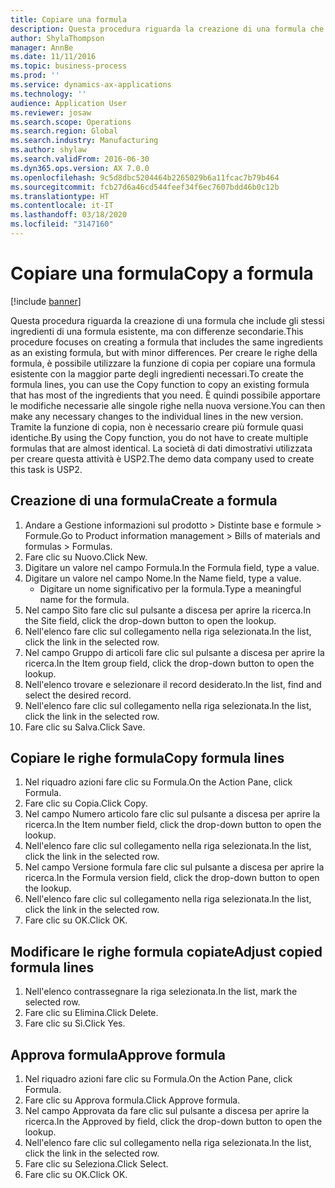 ```yaml
---
title: Copiare una formula
description: Questa procedura riguarda la creazione di una formula che include gli stessi ingredienti di una formula esistente, ma con differenze secondarie.
author: ShylaThompson
manager: AnnBe
ms.date: 11/11/2016
ms.topic: business-process
ms.prod: ''
ms.service: dynamics-ax-applications
ms.technology: ''
audience: Application User
ms.reviewer: josaw
ms.search.scope: Operations
ms.search.region: Global
ms.search.industry: Manufacturing
ms.author: shylaw
ms.search.validFrom: 2016-06-30
ms.dyn365.ops.version: AX 7.0.0
ms.openlocfilehash: 9c5d8dbc5204464b2265029b6a11fcac7b79b464
ms.sourcegitcommit: fcb27d6a46cd544feef34f6ec7607bdd46b0c12b
ms.translationtype: HT
ms.contentlocale: it-IT
ms.lasthandoff: 03/18/2020
ms.locfileid: "3147160"
---
```

# <a name="copy-a-formula"></a><span data-ttu-id="2fbf4-103">Copiare una formula</span><span class="sxs-lookup"><span data-stu-id="2fbf4-103">Copy a formula</span></span>

[!include [banner](../../includes/banner.md)]

<span data-ttu-id="2fbf4-104">Questa procedura riguarda la creazione di una formula che include gli stessi ingredienti di una formula esistente, ma con differenze secondarie.</span><span class="sxs-lookup"><span data-stu-id="2fbf4-104">This procedure focuses on creating a formula that includes the same ingredients as an existing formula, but with minor differences.</span></span> <span data-ttu-id="2fbf4-105">Per creare le righe della formula, è possibile utilizzare la funzione di copia per copiare una formula esistente con la maggior parte degli ingredienti necessari.</span><span class="sxs-lookup"><span data-stu-id="2fbf4-105">To create the formula lines, you can use the Copy function to copy an existing formula that has most of the ingredients that you need.</span></span> <span data-ttu-id="2fbf4-106">È quindi possibile apportare le modifiche necessarie alle singole righe nella nuova versione.</span><span class="sxs-lookup"><span data-stu-id="2fbf4-106">You can then make any necessary changes to the individual lines in the new version.</span></span> <span data-ttu-id="2fbf4-107">Tramite la funzione di copia, non è necessario creare più formule quasi identiche.</span><span class="sxs-lookup"><span data-stu-id="2fbf4-107">By using the Copy function, you do not have to create multiple formulas that are almost identical.</span></span> <span data-ttu-id="2fbf4-108">La società di dati dimostrativi utilizzata per creare questa attività è USP2.</span><span class="sxs-lookup"><span data-stu-id="2fbf4-108">The demo data company used to create this task is USP2.</span></span>


## <a name="create-a-formula"></a><span data-ttu-id="2fbf4-109">Creazione di una formula</span><span class="sxs-lookup"><span data-stu-id="2fbf4-109">Create a formula</span></span>
1. <span data-ttu-id="2fbf4-110">Andare a Gestione informazioni sul prodotto > Distinte base e formule > Formule.</span><span class="sxs-lookup"><span data-stu-id="2fbf4-110">Go to Product information management > Bills of materials and formulas > Formulas.</span></span>
2. <span data-ttu-id="2fbf4-111">Fare clic su Nuovo.</span><span class="sxs-lookup"><span data-stu-id="2fbf4-111">Click New.</span></span>
3. <span data-ttu-id="2fbf4-112">Digitare un valore nel campo Formula.</span><span class="sxs-lookup"><span data-stu-id="2fbf4-112">In the Formula field, type a value.</span></span>
4. <span data-ttu-id="2fbf4-113">Digitare un valore nel campo Nome.</span><span class="sxs-lookup"><span data-stu-id="2fbf4-113">In the Name field, type a value.</span></span>
    * <span data-ttu-id="2fbf4-114">Digitare un nome significativo per la formula.</span><span class="sxs-lookup"><span data-stu-id="2fbf4-114">Type a meaningful name for the formula.</span></span>  
5. <span data-ttu-id="2fbf4-115">Nel campo Sito fare clic sul pulsante a discesa per aprire la ricerca.</span><span class="sxs-lookup"><span data-stu-id="2fbf4-115">In the Site field, click the drop-down button to open the lookup.</span></span>
6. <span data-ttu-id="2fbf4-116">Nell'elenco fare clic sul collegamento nella riga selezionata.</span><span class="sxs-lookup"><span data-stu-id="2fbf4-116">In the list, click the link in the selected row.</span></span>
7. <span data-ttu-id="2fbf4-117">Nel campo Gruppo di articoli fare clic sul pulsante a discesa per aprire la ricerca.</span><span class="sxs-lookup"><span data-stu-id="2fbf4-117">In the Item group field, click the drop-down button to open the lookup.</span></span>
8. <span data-ttu-id="2fbf4-118">Nell'elenco trovare e selezionare il record desiderato.</span><span class="sxs-lookup"><span data-stu-id="2fbf4-118">In the list, find and select the desired record.</span></span>
9. <span data-ttu-id="2fbf4-119">Nell'elenco fare clic sul collegamento nella riga selezionata.</span><span class="sxs-lookup"><span data-stu-id="2fbf4-119">In the list, click the link in the selected row.</span></span>
10. <span data-ttu-id="2fbf4-120">Fare clic su Salva.</span><span class="sxs-lookup"><span data-stu-id="2fbf4-120">Click Save.</span></span>

## <a name="copy-formula-lines"></a><span data-ttu-id="2fbf4-121">Copiare le righe formula</span><span class="sxs-lookup"><span data-stu-id="2fbf4-121">Copy formula lines</span></span>
1. <span data-ttu-id="2fbf4-122">Nel riquadro azioni fare clic su Formula.</span><span class="sxs-lookup"><span data-stu-id="2fbf4-122">On the Action Pane, click Formula.</span></span>
2. <span data-ttu-id="2fbf4-123">Fare clic su Copia.</span><span class="sxs-lookup"><span data-stu-id="2fbf4-123">Click Copy.</span></span>
3. <span data-ttu-id="2fbf4-124">Nel campo Numero articolo fare clic sul pulsante a discesa per aprire la ricerca.</span><span class="sxs-lookup"><span data-stu-id="2fbf4-124">In the Item number field, click the drop-down button to open the lookup.</span></span>
4. <span data-ttu-id="2fbf4-125">Nell'elenco fare clic sul collegamento nella riga selezionata.</span><span class="sxs-lookup"><span data-stu-id="2fbf4-125">In the list, click the link in the selected row.</span></span>
5. <span data-ttu-id="2fbf4-126">Nel campo Versione formula fare clic sul pulsante a discesa per aprire la ricerca.</span><span class="sxs-lookup"><span data-stu-id="2fbf4-126">In the Formula version field, click the drop-down button to open the lookup.</span></span>
6. <span data-ttu-id="2fbf4-127">Nell'elenco fare clic sul collegamento nella riga selezionata.</span><span class="sxs-lookup"><span data-stu-id="2fbf4-127">In the list, click the link in the selected row.</span></span>
7. <span data-ttu-id="2fbf4-128">Fare clic su OK.</span><span class="sxs-lookup"><span data-stu-id="2fbf4-128">Click OK.</span></span>

## <a name="adjust-copied-formula-lines"></a><span data-ttu-id="2fbf4-129">Modificare le righe formula copiate</span><span class="sxs-lookup"><span data-stu-id="2fbf4-129">Adjust copied formula lines</span></span>
1. <span data-ttu-id="2fbf4-130">Nell'elenco contrassegnare la riga selezionata.</span><span class="sxs-lookup"><span data-stu-id="2fbf4-130">In the list, mark the selected row.</span></span>
2. <span data-ttu-id="2fbf4-131">Fare clic su Elimina.</span><span class="sxs-lookup"><span data-stu-id="2fbf4-131">Click Delete.</span></span>
3. <span data-ttu-id="2fbf4-132">Fare clic su Sì.</span><span class="sxs-lookup"><span data-stu-id="2fbf4-132">Click Yes.</span></span>

## <a name="approve-formula"></a><span data-ttu-id="2fbf4-133">Approva formula</span><span class="sxs-lookup"><span data-stu-id="2fbf4-133">Approve formula</span></span>
1. <span data-ttu-id="2fbf4-134">Nel riquadro azioni fare clic su Formula.</span><span class="sxs-lookup"><span data-stu-id="2fbf4-134">On the Action Pane, click Formula.</span></span>
2. <span data-ttu-id="2fbf4-135">Fare clic su Approva formula.</span><span class="sxs-lookup"><span data-stu-id="2fbf4-135">Click Approve formula.</span></span>
3. <span data-ttu-id="2fbf4-136">Nel campo Approvata da fare clic sul pulsante a discesa per aprire la ricerca.</span><span class="sxs-lookup"><span data-stu-id="2fbf4-136">In the Approved by field, click the drop-down button to open the lookup.</span></span>
4. <span data-ttu-id="2fbf4-137">Nell'elenco fare clic sul collegamento nella riga selezionata.</span><span class="sxs-lookup"><span data-stu-id="2fbf4-137">In the list, click the link in the selected row.</span></span>
5. <span data-ttu-id="2fbf4-138">Fare clic su Seleziona.</span><span class="sxs-lookup"><span data-stu-id="2fbf4-138">Click Select.</span></span>
6. <span data-ttu-id="2fbf4-139">Fare clic su OK.</span><span class="sxs-lookup"><span data-stu-id="2fbf4-139">Click OK.</span></span>

